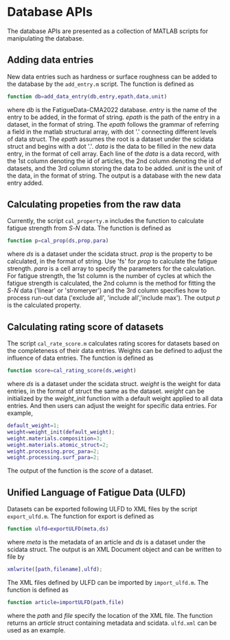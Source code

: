 # Database APIs

The database APIs are presented as a collection of MATLAB scripts for manipulating the database. 

## Adding data entries

New data entries such as hardness or surface roughness can be added to the database by the `add_entry.m` script. The function is defined as

``` matlab
function db=add_data_entry(db,entry,epath,data,unit)
```
where *db* is the FatigueData-CMA2022 database. *entry* is the name of the entry to be added, in the format of string. *epath* is the path of the entry in a dataset, in the format of string. The *epath* follows the grammar of referring a field in the matlab structural array, with dot '.' connecting different levels of data struct. The *epath* assumes the root is a dataset under the scidata struct and begins with a dot '.'.
*data* is the data to be filled in the new data entry, in the format of cell array. Each line of the *data* is a data record, with the 1st column denoting the id of articles, the 2nd column denoting the id of datasets, and the 3rd column storing the data to be added. *unit* is the unit of the data, in the format of string. The output is a database with the new data entry added.

## Calculating propeties from the raw data

Currently, the script `cal_property.m` includes the function to calculate fatigue strength from *S*-*N* data. The function is defined as

``` matlab
function p=cal_prop(ds,prop,para)
```

where *ds* is a dataset under the scidata struct. *prop* is the property to be calculated, in the format of string. Use 'fs' for *prop* to calculate the fatigue strength. *para* is a cell array to specify the parameters for the calculation. For fatigue strength, the 1st column is the number of cycles at which the fatigue strength is calculated, the 2nd column is the method for fitting the *S*-*N* data ('linear' or 'stromeryer') and the 3rd column specifies how to process run-out data ('exclude all', 'include all','include max'). The output *p* is the calculated property.

## Calculating rating score of datasets

The script `cal_rate_score.m` calculates rating scores for datasets based on the completeness of their data entries. Weights can be defined to adjust the influence of data entries. The function is defined as

``` matlab
function score=cal_rating_score(ds,weight)
```

where *ds* is a dataset under the scidata struct. *weight* is the weight for data entries, in the format of struct the same as the dataset. *weight* can be initialized by the *weight_init* function with a default weight applied to all data entries. And then users can adjust the weight for specific data entries. For example,

``` matlab
default_weight=1;
weight=weight_init(default_weight);
weight.materials.composition=3;
weight.materials.atomic_struct=2;
weight.processing.proc_para=2;
weight.processing.surf_para=2;
```

The output of the function is the *score* of a dataset.

## Unified Language of Fatigue Data (ULFD)

Datasets can be exported following ULFD to XML files by the script `export_ulfd.m`. The function for export is defined as

``` matlab
function ulfd=exportULFD(meta,ds)
```

where *meta* is the metadata of an article and *ds* is a dataset under the scidata struct. The output is an XML Document object and can be written to file by

``` matlab
xmlwrite([path,filename],ulfd);
```

The XML files defined by ULFD can be imported by `import_ulfd.m`. The function is defined as 

``` matlab
function article=importULFD(path,file)
```

where the *path* and *file* specify the location of the XML file. The function returns an *article* struct containing metadata and scidata. `ulfd.xml` can be used as an example.
